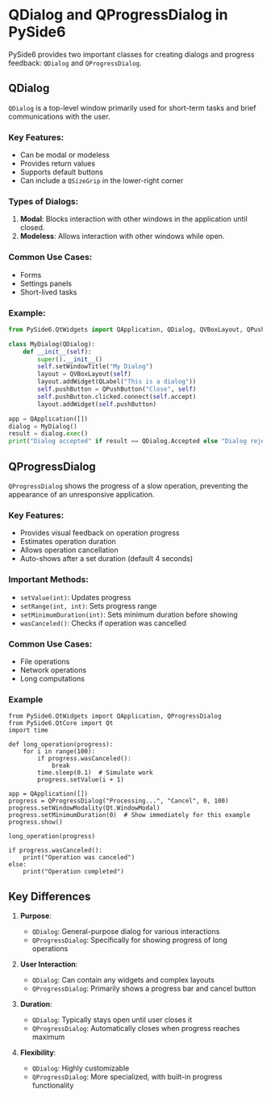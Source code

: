 # QDialog and QProgressDialog in PySide6

PySide6 provides two important classes for creating dialogs and progress feedback: `QDialog` and `QProgressDialog`.


## QDialog

`QDialog` is a top-level window primarily used for short-term tasks and brief communications with the user.

### Key Features:
- Can be modal or modeless
- Provides return values
- Supports default buttons
- Can include a `QSizeGrip` in the lower-right corner

### Types of Dialogs:
1. **Modal**: Blocks interaction with other windows in the application until closed.
2. **Modeless**: Allows interaction with other windows while open.

### Common Use Cases:
- Forms
- Settings panels
- Short-lived tasks

### Example:

```python
from PySide6.QtWidgets import QApplication, QDialog, QVBoxLayout, QPushButton, QLabel

class MyDialog(QDialog):
    def __init__(self):
        super().__init__()
        self.setWindowTitle("My Dialog")
        layout = QVBoxLayout(self)
        layout.addWidget(QLabel("This is a dialog"))
        self.pushButton = QPushButton("Close", self)
        self.pushButton.clicked.connect(self.accept)
        layout.addWidget(self.pushButton)

app = QApplication([])
dialog = MyDialog()
result = dialog.exec()
print("Dialog accepted" if result == QDialog.Accepted else "Dialog rejected")
```

## QProgressDialog

`QProgressDialog` shows the progress of a slow operation, preventing the appearance of an unresponsive application.

### Key Features:
- Provides visual feedback on operation progress
- Estimates operation duration
- Allows operation cancellation
- Auto-shows after a set duration (default 4 seconds)

### Important Methods:
- `setValue(int)`: Updates progress
- `setRange(int, int)`: Sets progress range
- `setMinimumDuration(int)`: Sets minimum duration before showing
- `wasCanceled()`: Checks if operation was cancelled

### Common Use Cases:
- File operations
- Network operations
- Long computations

### Example

```
from PySide6.QtWidgets import QApplication, QProgressDialog
from PySide6.QtCore import Qt
import time

def long_operation(progress):
    for i in range(100):
        if progress.wasCanceled():
            break
        time.sleep(0.1)  # Simulate work
        progress.setValue(i + 1)

app = QApplication([])
progress = QProgressDialog("Processing...", "Cancel", 0, 100)
progress.setWindowModality(Qt.WindowModal)
progress.setMinimumDuration(0)  # Show immediately for this example
progress.show()

long_operation(progress)

if progress.wasCanceled():
    print("Operation was canceled")
else:
    print("Operation completed")
```

## Key Differences

1. **Purpose**: 
   - `QDialog`: General-purpose dialog for various interactions
   - `QProgressDialog`: Specifically for showing progress of long operations

2. **User Interaction**:
   - `QDialog`: Can contain any widgets and complex layouts
   - `QProgressDialog`: Primarily shows a progress bar and cancel button

3. **Duration**:
   - `QDialog`: Typically stays open until user closes it
   - `QProgressDialog`: Automatically closes when progress reaches maximum

4. **Flexibility**:
   - `QDialog`: Highly customizable
   - `QProgressDialog`: More specialized, with built-in progress functionality
